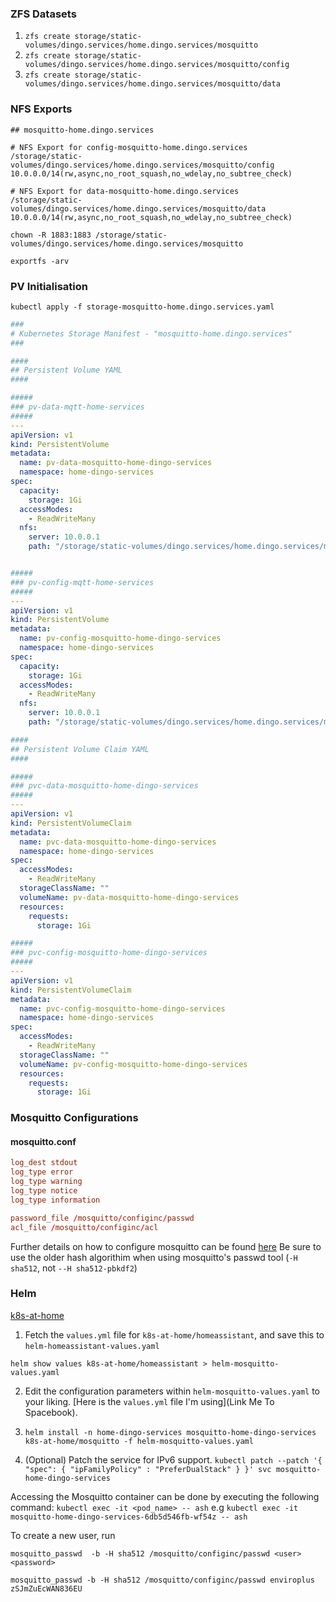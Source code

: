 ### ZFS Datasets

1. `zfs create storage/static-volumes/dingo.services/home.dingo.services/mosquitto`
2. `zfs create storage/static-volumes/dingo.services/home.dingo.services/mosquitto/config`
3. `zfs create storage/static-volumes/dingo.services/home.dingo.services/mosquitto/data`

### NFS Exports

```
## mosquitto-home.dingo.services

# NFS Export for config-mosquitto-home.dingo.services
/storage/static-volumes/dingo.services/home.dingo.services/mosquitto/config 10.0.0.0/14(rw,async,no_root_squash,no_wdelay,no_subtree_check)

# NFS Export for data-mosquitto-home.dingo.services
/storage/static-volumes/dingo.services/home.dingo.services/mosquitto/data 10.0.0.0/14(rw,async,no_root_squash,no_wdelay,no_subtree_check)
```

`chown -R 1883:1883 /storage/static-volumes/dingo.services/home.dingo.services/mosquitto`

`exportfs -arv`

### PV Initialisation

`kubectl apply -f storage-mosquitto-home.dingo.services.yaml`

```yaml
###
# Kubernetes Storage Manifest - "mosquitto-home.dingo.services"
###

####
## Persistent Volume YAML
####

#####
### pv-data-mqtt-home-services
#####
---
apiVersion: v1
kind: PersistentVolume
metadata:
  name: pv-data-mosquitto-home-dingo-services
  namespace: home-dingo-services
spec:
  capacity:
    storage: 1Gi
  accessModes:
    - ReadWriteMany
  nfs:
    server: 10.0.0.1
    path: "/storage/static-volumes/dingo.services/home.dingo.services/mosquitto/data"


#####
### pv-config-mqtt-home-services
#####
---
apiVersion: v1
kind: PersistentVolume
metadata:
  name: pv-config-mosquitto-home-dingo-services
  namespace: home-dingo-services
spec:
  capacity:
    storage: 1Gi
  accessModes:
    - ReadWriteMany
  nfs:
    server: 10.0.0.1
    path: "/storage/static-volumes/dingo.services/home.dingo.services/mosquitto/config"

####
## Persistent Volume Claim YAML
####

#####
### pvc-data-mosquitto-home-dingo-services
#####
---
apiVersion: v1
kind: PersistentVolumeClaim
metadata:
  name: pvc-data-mosquitto-home-dingo-services
  namespace: home-dingo-services
spec:
  accessModes:
    - ReadWriteMany
  storageClassName: ""
  volumeName: pv-data-mosquitto-home-dingo-services
  resources:
    requests:
      storage: 1Gi

#####
### pvc-config-mosquitto-home-dingo-services
#####
---
apiVersion: v1
kind: PersistentVolumeClaim
metadata:
  name: pvc-config-mosquitto-home-dingo-services
  namespace: home-dingo-services
spec:
  accessModes:
    - ReadWriteMany
  storageClassName: ""
  volumeName: pv-config-mosquitto-home-dingo-services
  resources:
    requests:
      storage: 1Gi

```

### Mosquitto Configurations

#### mosquitto.conf

```conf
log_dest stdout
log_type error
log_type warning
log_type notice
log_type information

password_file /mosquitto/configinc/passwd
acl_file /mosquitto/configinc/acl
```

Further details on how to configure mosquitto can be found [here](mosquitto_website)
Be sure to use the older hash algorithim when using mosquitto's passwd tool (`-H sha512`, not `--H sha512-pbkdf2`)



### Helm 
[k8s-at-home](https://docs.k8s-at-home.com/)

1. Fetch the `values.yml` file for `k8s-at-home/homeassistant`, and save this to `helm-homeassistant-values.yaml`
```
helm show values k8s-at-home/homeassistant > helm-mosquitto-values.yaml
```

2. Edit the configuration parameters within `helm-mosquitto-values.yaml` to your liking. [Here is the `values.yml` file I'm using](Link Me To Spacebook).

3. `helm install -n home-dingo-services mosquitto-home-dingo-services k8s-at-home/mosquitto -f helm-mosquitto-values.yaml` 
4. (Optional) Patch the service for IPv6 support. 
   `kubectl patch --patch '{ "spec": { "ipFamilyPolicy" : "PreferDualStack" } }' svc mosquitto-home-dingo-services`

Accessing the Mosquitto container can be done by executing the following command:
`kubectl exec -it <pod_name> -- ash`
e.g 
`kubectl exec -it mosquitto-home-dingo-services-6db5d546fb-wf54z -- ash`

To create a new user, run 

`mosquitto_passwd  -b -H sha512 /mosquitto/configinc/passwd <user> <password>`

`mosquitto_passwd -b -H sha512 /mosquitto/configinc/passwd enviroplus zSJmZuEcWAN836EU`
